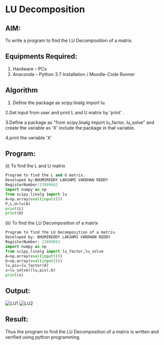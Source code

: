 # LU Decomposition 

## AIM:
To write a program to find the LU Decomposition of a matrix.

## Equipments Required:
1. Hardware – PCs
2. Anaconda – Python 3.7 Installation / Moodle-Code Runner

## Algorithm
1. Define the package as scipy.linalg import lu.
   
2.Get input from user and print L and U matrix by 'print' .

3.Define a package as "from scipy.linalg import lu_factor, lu_solve" and create the variable as 'X' include the package in that variable.

4.print the variable 'X'

## Program:
(i) To find the L and U matrix
```python
Program to find the L and U matrix.
Developed by:BHUMIREDDY LAKSHMI VARDHAN REDDY 
RegisterNumber:23009662 
import numpy as np
from scipy.linalg import lu
A=np.array(eval(input()))
P,L,U=lu(A)
print(L)
print(U)
```
(ii) To find the LU Decomposition of a matrix
```python
Program to find the LU Decomposition of a matrix.
Developed by: BHUMIREDDY LAKSHMI VARDHAN REDDY
RegisterNumber: 23009662
import numpy as np
from scipy.linalg import lu_factor,lu_solve
A=np.array(eval(input()))
b=np.array(eval(input()))
lu,piv=lu_factor(A)
x=lu_solve((lu,piv),b)
print(x)
```
## Output:
![LU1](https://github.com/BhumireddyLakshmivardhanreddy/LU-Decomposition/assets/148514637/efab1ef0-b4e8-4c37-9b4d-7ac37a514ee5)
![LU2](https://github.com/BhumireddyLakshmivardhanreddy/LU-Decomposition/assets/148514637/ef1f8974-8370-442d-b578-7a91413bf539)

## Result:
Thus the program to find the LU Decomposition of a matrix is written and verified using python programming.

